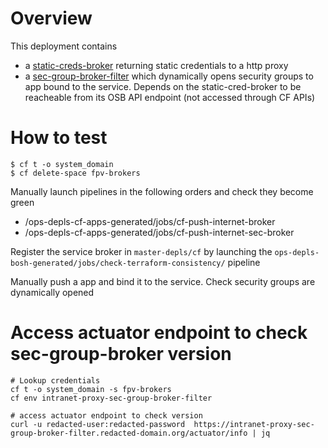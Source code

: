 
# Overview

This deployment contains 
* a [static-creds-broker](./template/internet-broker_manifest-tpl.yml) returning static credentials to a http proxy
* a [sec-group-broker-filter](./template/internet-sec-broker_manifest-tpl.yml) which dynamically opens security groups to app bound to the service. Depends on the static-cred-broker to be reacheable from its OSB API endpoint (not accessed through CF APIs) 

# How to test

```
$ cf t -o system_domain
$ cf delete-space fpv-brokers
```

Manually launch pipelines in the following orders and check they become green
* /ops-depls-cf-apps-generated/jobs/cf-push-internet-broker 
* /ops-depls-cf-apps-generated/jobs/cf-push-internet-sec-broker 

Register the service broker in `master-depls/cf` by launching the `ops-depls-bosh-generated/jobs/check-terraform-consistency/` pipeline

Manually push a app and bind it to the service. Check security groups are dynamically opened

# Access actuator endpoint to check sec-group-broker version
 

```
# Lookup credentials
cf t -o system_domain -s fpv-brokers
cf env intranet-proxy-sec-group-broker-filter

# access actuator endpoint to check version
curl -u redacted-user:redacted-password  https://intranet-proxy-sec-group-broker-filter.redacted-domain.org/actuator/info | jq
```

